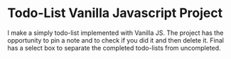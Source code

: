 # Todo-List Vanilla Javascript Project

I make a simply todo-list implemented with Vanilla JS. The project has the opportunity to pin a note and to check if you did it and then delete it. Final has a select box to separate the completed todo-lists from uncompleted.
